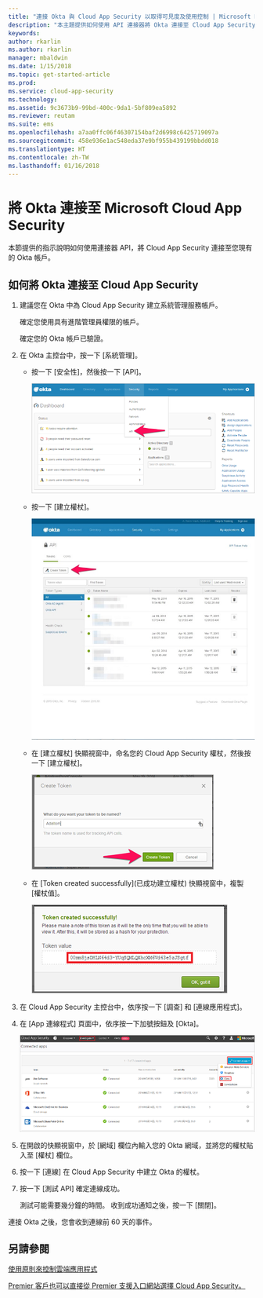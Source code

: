 ```yaml
---
title: "連接 Okta 與 Cloud App Security 以取得可見度及使用控制 | Microsoft Docs"
description: "本主題提供如何使用 API 連接器將 Okta 連接至 Cloud App Security 的資訊。"
keywords: 
author: rkarlin
ms.author: rkarlin
manager: mbaldwin
ms.date: 1/15/2018
ms.topic: get-started-article
ms.prod: 
ms.service: cloud-app-security
ms.technology: 
ms.assetid: 9c3673b9-99bd-400c-9da1-5bf809ea5892
ms.reviewer: reutam
ms.suite: ems
ms.openlocfilehash: a7aa0ffc06f46307154baf2d6998c6425719097a
ms.sourcegitcommit: 458e936e1ac548eda37e9bf955b439199bbdd018
ms.translationtype: HT
ms.contentlocale: zh-TW
ms.lasthandoff: 01/16/2018
---
```

# <a name="connect-okta-to-microsoft-cloud-app-security"></a>將 Okta 連接至 Microsoft Cloud App Security
本節提供的指示說明如何使用連接器 API，將 Cloud App Security 連接至您現有的 Okta 帳戶。  
  
## <a name="how-to-connect-okta-to-cloud-app-security"></a>如何將 Okta 連接至 Cloud App Security  
  
1.  建議您在 Okta 中為 Cloud App Security 建立系統管理服務帳戶。  
  
     確定您使用具有進階管理員權限的帳戶。  
  
     確定您的 Okta 帳戶已驗證。  
  
2.  在 Okta 主控台中，按一下 [系統管理]。  
  
    -   按一下 [安全性]，然後按一下 [API]。  
  
         ![Okta API](./media/okta-api.png "Okta API")  
  
    -   按一下 [建立權杖]。  
  
         ![Okta 建立權杖](./media/okta-createtoken.jpg "Okta 建立權杖")  
  
    -   在 [建立權杖] 快顯視窗中，命名您的 Cloud App Security 權杖，然後按一下 [建立權杖]。  
  
         ![Okta 權杖快顯視窗](./media/okta-token-popup.png "Okta 權杖快顯視窗")  
  
    -   在 [Token created successfully]\(已成功建立權杖) 快顯視窗中，複製 [權杖值]。  
  
         ![Okta 權杖值](./media/okta-token-value.png "Okta 權杖值")  
  
3.  在 Cloud App Security 主控台中，依序按一下 [調查] 和 [連線應用程式]。  
  
4.  在 [App 連線程式] 頁面中，依序按一下加號按鈕及 [Okta]。  
  
     ![連接 Okta](./media/connect-okta.png "連接 Okta")  
  
5.  在開啟的快顯視窗中，於 [網域] 欄位內輸入您的 Okta 網域，並將您的權杖貼入至 [權杖] 欄位。  
  
6.  按一下 [連線] 在 Cloud App Security 中建立 Okta 的權杖。  
  
7.  按一下 [測試 API] 確定連線成功。  
  
     測試可能需要幾分鐘的時間。 收到成功通知之後，按一下 [關閉]。  
  
連接 Okta 之後，您會收到連線前 60 天的事件。
  
## <a name="see-also"></a>另請參閱  
[使用原則來控制雲端應用程式](control-cloud-apps-with-policies.md)   

[Premier 客戶也可以直接從 Premier 支援入口網站選擇 Cloud App Security。](https://premier.microsoft.com/)  
  
  